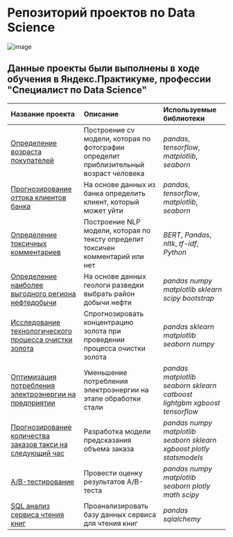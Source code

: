 # Репозиторий проектов по Data Science<br>

![image](https://user-images.githubusercontent.com/43203558/186497843-d0c959a6-ca00-45e1-af73-e76297981147.png)


## Данные проекты были выполнены в ходе обучения в Яндекс.Практикуме, профессии "Специалист по Data Science" 

| Название проекта | Описание | Используемые библиотеки | 
| :---------------------- | :---------------------- | :---------------------- |
| [Определение возраста покупателей](CVFace) | Построение cv модели, которая по фотографии определит приблизительный возраст человека| *pandas*, *tensorflow*, *matplotlib*, *seaborn*|
| [Прогнозирование оттока клиентов банка](ClientChurn) | На основе данных из банка определить клиент, который может уйти|*pandas*, *tensorflow*, *matplotlib*, *seaborn*|
| [Определение токсичных комментариев](DS_NLP) | Построение NLP модели, которая по тексту определит токсичен комментарий или нет| *BERT*, *Pandas*, *nltk*, *tf-idf*, *Python* |
| [Определение наиболее выгодного региона нефтедобычи](DrillingWell) | На основе данных геологи разведки выбрать район добычи нефти| *pandas* *numpy* *matplotlib* *sklearn* *scipy* *bootstrap* |
| [Исследование технологического процесса очистки золота](GoldRecovery) | Спрогнозировать концентрацию золота при проведении процесса очистки золота| *pandas* *sklearn* *matplotlib* *seaborn* *numpy* |
| [Оптимизация потребления  электроэнергии на предприятии](Metallurgy) | Уменьшение потребления электроэнергии на этапе обработки стали | *pandas* *matplotlib* *seaborn* *sklearn*  *catboost*  *lightgbm*  *xgboost*  *tensorflow* |
| [Прогнозирование количества заказов такси на следующий час](TimeSeries) | Разработка модели предсказания объема заказа| *pandas* *numpy* *matplotlib* *seaborn* *sklearn* *xgboost* *plotly* *statsmodels* |
| [А/B-тестирование ](ABtest) | Провести оценку результатов A/B-теста| *pandas* *numpy* *matplotlib* *seaborn* *plotly* *math* *scipy* |
| [SQL анализ сервиса чтения книг](SQLProject) | Проанализировать базу данных сервиса для чтения книг | *pandas* *sqlalchemy* |
